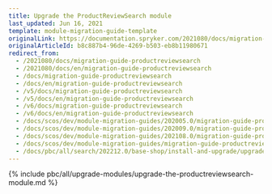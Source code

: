 ```yaml
---
title: Upgrade the ProductReviewSearch module
last_updated: Jun 16, 2021
template: module-migration-guide-template
originalLink: https://documentation.spryker.com/2021080/docs/migration-guide-productreviewsearch
originalArticleId: b8c887b4-96de-4269-b503-eb8b11980671
redirect_from:
  - /2021080/docs/migration-guide-productreviewsearch
  - /2021080/docs/en/migration-guide-productreviewsearch
  - /docs/migration-guide-productreviewsearch
  - /docs/en/migration-guide-productreviewsearch
  - /v5/docs/migration-guide-productreviewsearch
  - /v5/docs/en/migration-guide-productreviewsearch
  - /v6/docs/migration-guide-productreviewsearch
  - /v6/docs/en/migration-guide-productreviewsearch
  - /docs/scos/dev/module-migration-guides/202005.0/migration-guide-productreviewsearch.html
  - /docs/scos/dev/module-migration-guides/202009.0/migration-guide-productreviewsearch.html
  - /docs/scos/dev/module-migration-guides/202108.0/migration-guide-productreviewsearch.html
  - /docs/scos/dev/module-migration-guides/migration-guide-productreviewsearch.html
  - /docs/pbc/all/search/202212.0/base-shop/install-and-upgrade/upgrade-modules/upgrade-the-productreviewsearch-module.html
---
```


{% include pbc/all/upgrade-modules/upgrade-the-productreviewsearch-module.md %} <!-- To edit, see /_includes/pbc/all/upgrade-modules/upgrade-the-productreviewsearch-module.md -->
